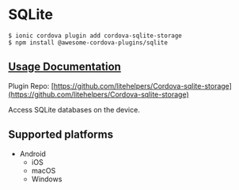 # SQLite

```text
$ ionic cordova plugin add cordova-sqlite-storage
$ npm install @awesome-cordova-plugins/sqlite
```

## [Usage Documentation](https://danielsogl.gitbook.io/awesome-cordova-plugins/plugins/sqlite/)

Plugin Repo: [https://github.com/litehelpers/Cordova-sqlite-storage](https://github.com/litehelpers/Cordova-sqlite-storage)

Access SQLite databases on the device.

## Supported platforms

* Android
  * iOS
  * macOS
  * Windows

